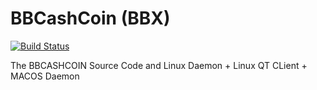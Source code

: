 BBCashCoin (BBX)
===========

[![Build Status](https://travis-ci.org/RazorLove/bbcashcoin.png?branch=master)](https://travis-ci.org/RazorLove/bbcashcoin)


The BBCASHCOIN Source Code and Linux Daemon + Linux QT CLient + MACOS Daemon
